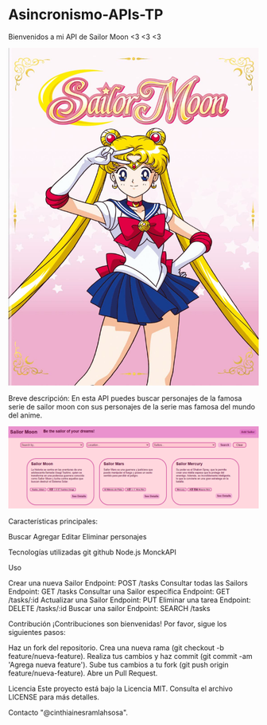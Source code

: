# Asincronismo-APIs-TP
Bienvenidos a mi API de Sailor Moon <3 <3 <3

![alt text](imagenes/sailor-moon-.jpg)

Breve descripción:
 En esta API puedes buscar personajes de la famosa serie de sailor moon con sus personajes de la serie mas famosa del mundo del anime. 

 ![alt text](imagenes/sailorMoonPrint.png)

Características principales:

Buscar
Agregar
Editar
Eliminar personajes

Tecnologías utilizadas
git
github
Node.js
MonckAPI

Uso

Crear una nueva Sailor
Endpoint: POST /tasks
Consultar todas las Sailors
Endpoint: GET /tasks
Consultar una Sailor específica
Endpoint: GET /tasks/:id
Actualizar una Sailor
Endpoint: PUT 
Eliminar una tarea
Endpoint: DELETE /tasks/:id
Buscar una sailor
Endpoint: SEARCH /tasks


Contribución
¡Contribuciones son bienvenidas! Por favor, sigue los siguientes pasos:

Haz un fork del repositorio.
Crea una nueva rama (git checkout -b feature/nueva-feature).
Realiza tus cambios y haz commit (git commit -am 'Agrega nueva feature').
Sube tus cambios a tu fork (git push origin feature/nueva-feature).
Abre un Pull Request.

Licencia
Este proyecto está bajo la Licencia MIT. Consulta el archivo LICENSE para más detalles.

Contacto
"@cinthiainesramlahsosa".